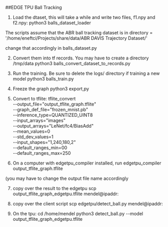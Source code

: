 ##EDGE TPU Ball Tracking 

1. Load the dtaset, this will take a while and write two files, f1.npy and f2.npy:
python3 balls_dataset_loader

The scripts assume that the ABR ball tracking dataset is in 
directory = '/home/eneftci/Projects/share/data/ABR DAVIS Trajectory Dataset/'

change that accordingly in balls_dataset.py

2. Convert them into tf records. You may have to create a directory /tmp/data
python3 balls_convert_dataset_to_records.py

3. Run the training. Be sure to delete the logs/ directory if training a new model
python3 balls_train.py

4. Freeze the graph
python3 export,py

5. Convert to tflite:
tflite_convert \
  --output_file="output_tflite_graph.tflite" \
  --graph_def_file="frozen_mnist.pb" \
  --inference_type=QUANTIZED_UINT8 \
  --input_arrays="images" \
  --output_arrays="LeNet/fc4/BiasAdd" \
  --mean_values=0 \
  --std_dev_values=1 \
  --input_shapes="1,240,180,2"\
  --default_ranges_min=00\
  --default_ranges_max=250

6. On a computer with edgetpu_compiler installed, run
edgetpu_compiler output_tflite_graph.tflite 

(you may have to change the output file name accordingly

7. copy over the result to the edgetpu
scp output_tflite_graph_edgetpu.tflite mendel@ipaddr:

8. copy over the client script
scp edgetpu/detect_ball.py mendel@ipaddr:

9. On the tpu:
cd /home/mendel
python3 detect_ball.py --model output_tflite_graph_edgetpu.tflite

